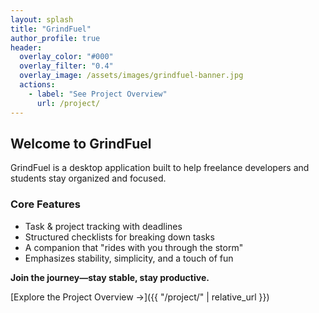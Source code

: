 ```yaml
---
layout: splash
title: "GrindFuel"
author_profile: true
header:
  overlay_color: "#000"
  overlay_filter: "0.4"
  overlay_image: /assets/images/grindfuel-banner.jpg
  actions:
    - label: "See Project Overview"
      url: /project/
---
```


## Welcome to GrindFuel

GrindFuel is a desktop application built to help freelance developers and students stay organized and focused.

### Core Features

- Task & project tracking with deadlines  
- Structured checklists for breaking down tasks  
- A companion that "rides with you through the storm"  
- Emphasizes stability, simplicity, and a touch of fun  

**Join the journey—stay stable, stay productive.**

[Explore the Project Overview →]({{ "/project/" | relative_url }})
